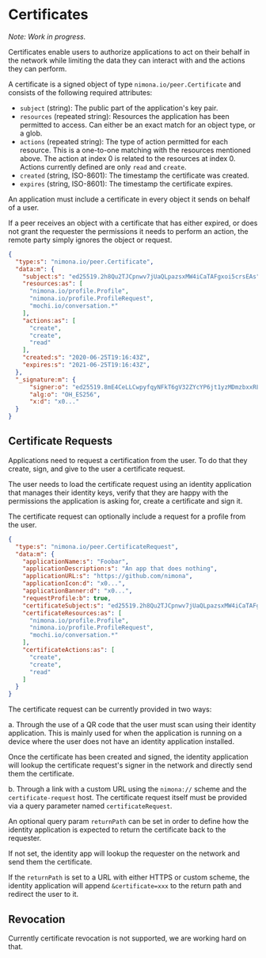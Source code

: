 # Certificates

_Note: Work in progress._

Certificates enable users to authorize applications to act on their behalf
in the network while limiting the data they can interact with and the actions
they can perform.

A certificate is a signed object of type `nimona.io/peer.Certificate` and
consists of the following required attributes:

* `subject` (string): The public part of the application's key pair.
* `resources` (repeated string): Resources the application has been permitted
  to access. Can either be an exact match for an object type, or a glob.
* `actions` (repeated string): The type of action permitted for each resource.
  This is a one-to-one matching with the resources mentioned above. The action
  at index 0 is related to the resources at index 0. Actions currently defined
  are only `read` and `create`.
* `created` (string, ISO-8601): The timestamp the certificate was created.
* `expires` (string, ISO-8601): The timestamp the certificate expires.

An application must include a certificate in every object it sends on behalf of
a user.

If a peer receives an object with a certificate that has either expired, or
does not grant the requester the permissions it needs to perform an action,
the remote party simply ignores the object or request.

```json
{
  "type:s": "nimona.io/peer.Certificate",
  "data:m": {
    "subject:s": "ed25519.2h8Qu2TJCpnwv7jUaQLpazsxMW4iCaTAFgxoi5crsEAs",
    "resources:as": [
      "nimona.io/profile.Profile",
      "nimona.io/profile.ProfileRequest",
      "mochi.io/conversation.*"
    ],
    "actions:as": [
      "create",
      "create",
      "read"
    ],
    "created:s": "2020-06-25T19:16:43Z",
    "expires:s": "2021-06-25T19:16:43Z",
  },
  "_signature:m": {
      "signer:o": "ed25519.8mE4CeLLCwpyfqyNFkT6gV32ZYcYP6jt1yzMDmzbxxRL",
      "alg:o": "OH_ES256",
      "x:d": "x0..."
  }
}
```

## Certificate Requests

Applications need to request a certification from the user.
To do that they create, sign, and give to the user a certificate request.

The user needs to load the certificate request using an identity application
that manages their identity keys, verify that they are happy with the
permissions the application is asking for, create a certificate and sign it.

The certificate request can optionally include a request for a profile from
the user.

```json
{
  "type:s": "nimona.io/peer.CertificateRequest",
  "data:m": {
    "applicationName:s": "Foobar",
    "applicationDescription:s": "An app that does nothing",
    "applicationURL:s": "https://github.com/nimona",
    "applicationIcon:d": "x0...",
    "applicationBanner:d": "x0...",
    "requestProfile:b": true,
    "certificateSubject:s": "ed25519.2h8Qu2TJCpnwv7jUaQLpazsxMW4iCaTAFgxoi5crsEAs",
    "certificateResources:as": [
      "nimona.io/profile.Profile",
      "nimona.io/profile.ProfileRequest",
      "mochi.io/conversation.*"
    ],
    "certificateActions:as": [
      "create",
      "create",
      "read"
    ]
  }
}
```

The certificate request can be currently provided in two ways:

a. Through the use of a QR code that the user must scan using their identity
application.
This is mainly used for when the application is running on a device where the
user does not have an identity application installed.

Once the certificate has been created and signed, the identity application
will lookup the certificate request's signer in the network and directly
send them the certificate.

b. Through a link with a custom URL using the `nimona://` scheme and the
`certificate-request` host.
The certificate request itself must be provided via a query parameter named
`certificateRequest`.

An optional query param `returnPath` can be set in order to define how the
identity application is expected to return the certificate back to the
requester.

If not set, the identity app will lookup the requester on the network and send
them the certificate.

If the `returnPath` is set to a URL with either HTTPS or custom scheme, the
identity application will append `&certificate=xxx` to the return path and
redirect the user to it.

## Revocation

Currently certificate revocation is not supported, we are working hard on that.

